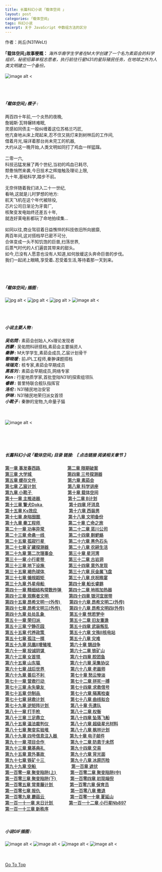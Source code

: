 ```yaml
---
title: 长篇科幻小说 ｢载体空间 ｣
layout: post
categories: ｢载体空间｣
tags: 科幻小说
excerpt: 关于 JavaScript 中数组方法的区分
---
```

作者：尚丘(N31WeLt)    
<br>
__｢载体空间｣故事梗概：__ *海外华裔学生学者在M大学创建了一个名为素茹会的科学组织，秘密招募单程志愿者，执行前往行星N31的星际殖民任务，在地球之外为人类文明建立一个备份。*
<br>
<br>
![image alt <](https://s1.ax1x.com/2020/10/20/0zfPMQ.gif) 
<br>
<br>
<br>
<br>
##### ｢载体空间｣ 楔子 :

两百四十年前,一个炎热的夜晚,  
詹姆斯·瓦特辗转难眠,  
灵感如同债主一般纠缠着这位苏格兰巧匠,  
他亢奋地从床上爬起来,忍不住又挑灯来到树林后的工作间,  
借着月光,端详着那台尚未完工的机器,  
大约从这一晚开始,人类文明如同打了鸡血一样猛蹿｡  
<br>
二零一六,  
科技迅猛发展了两个世纪,当初的鸡血已耗尽,  
颓惫悄然来袭,今日技术之辉煌触及理论上限,  
九十年,基础科学,踏步不前｡  
<br>
无奈伴随着我们进入二十一世纪,  
看呐,这就是儿时梦想的地方:  
航天飞机在这个年代被除役,  
芯片公司日渐沦为牙膏厂,  
核聚变发电始终还差五十年,  
就连好莱电影都玩了命地拍续集…  
<br>
如同以往,商业驾驭着日益憔悴的科技依旧所向披靡,  
两百年间,这对搭档早已密不可分,  
合体变成一头不知饥饱的巨兽,扫荡世界,  
后蒸气时代的人们遍尝其带来的甜头｡  
如今,已没有人愿意也没有人知道,如何放缓这头奔命巨兽的步伐｡  
我们一起闭上眼睛,享受着､忍受着生活,等待着那一天到来｡
<br>
<br>
<br>
<br>
##### ｢载体空间｣ 插图 :

![jpg alt <](https://s1.ax1x.com/2020/10/20/0zWqrd.jpg) 
![jpg alt <](https://s1.ax1x.com/2020/10/20/0zWLqA.jpg) 
![jpg alt >](https://s1.ax1x.com/2020/10/20/0zWvIP.jpg)
![image alt <](https://s1.ax1x.com/2020/09/23/wXIMuD.gif) 
<br>
<br>
<br>
<br>
##### 小说主要人物 :

___吴佑問 :___ 素茹会创始人,Ks理论发现者  
___西蒙 :___ 吴佑問科研搭档,素茹会主要捐资人  
___秦翀 :___ M大学学生,素茹会成员,乙宸计划骨干  
___黎晓瑗 :___ 前JPL工程师,秦翀课题搭档  
___埃瑞克 :___ 核专家,素茹会早期成员  
___黑客刘 :___ 素茹会早期成员,网络专家  
___Ken :___ 行星地质学家,首批登陆N31的探索组领队  
___睿銝 :___ 普里特联合舰队指挥官  
___洛伦 :___ N31殖民地治安官  
___伊琳 :___ N31殖民地荣归派女首领  
___小靴子 :___ 秦翀的宠物,九命量子猫
<br>
<br>
<br>
<br>
![image alt <](https://s1.ax1x.com/2020/10/04/0JAFR1.gif)   
<br>
<br>
<br>
<br>
##### 长篇科幻小说 ｢载体空间｣ 目录 链接: *〘 点击链接 阅读相关章节 〙*

<a style="color:#444444;" href="carrier_space_chapter_1.html" target="_blank"> <b>第一章    事发春西路</b> <span style="padding-left:86px;">
<a style="color:#444444;" href="carrier_space_chapter_2.html" target="_blank"> <b>第二章    限期破案</b> </a><br>
<a style="color:#444444;" href="carrier_space_chapter_3.html" target="_blank"> <b>第三章    大学城</b> <span style="padding-left:114px;">
<a style="color:#444444;" href="carrier_space_chapter_4.html" target="_blank"> <b>第四章    三号探测器</b> </a><br>
<a style="color:#444444;" href="carrier_space_chapter_5.html" target="_blank"> <b>第五章    缓存文件</b> <span style="padding-left:101px;">
<a style="color:#444444;" href="carrier_space_chapter_6.html" target="_blank"> <b>第六章    素茹会</b> </a><br>
<a style="color:#444444;" href="carrier_space_chapter_7.html" target="_blank"> <b>第七章    乙宸计划</b> <span style="padding-left:101px;">
<a style="color:#444444;" href="carrier_space_chapter_8.html" target="_blank"> <b>第八章    科学讲座</b> </a><br>
<a style="color:#444444;" href="carrier_space_chapter_9.html" target="_blank"> <b>第九章    小靴子</b> <span style="padding-left:115px;">
<a style="color:#444444;" href="carrier_space_chapter_10.html" target="_blank"> <b>第十章    载体空间</b> </a><br>
<a style="color:#444444;" href="carrier_space_chapter_11.html" target="_blank"> <b>第十一章    主推进器</b> <span style="padding-left:88px;">
<a style="color:#444444;" href="carrier_space_chapter_12.html" target="_blank"> <b>第十二章    B计划</b> </a><br>
<a style="color:#444444;" href="carrier_space_chapter_13.html" target="_blank"> <b>第十三章    警犬Doka</b> <span style="padding-left:84px;">
<a style="color:#444444;" href="carrier_space_chapter_14.html" target="_blank"> <b>第十四章    坏消息</b> </a><br>
<a style="color:#444444;" href="carrier_space_chapter_15.html" target="_blank"> <b>第十五章    Ks效应</b> <span style="padding-left:101px;">
<a style="color:#444444;" href="carrier_space_chapter_16.html" target="_blank"> <b>第十六章    西装男</b> </a><br>
<a style="color:#444444;" href="carrier_space_chapter_17.html" target="_blank"> <b>第十七章    身陷囹圄</b> <span style="padding-left:89px;">
<a style="color:#444444;" href="carrier_space_chapter_18.html" target="_blank"> <b>第十八章    文明备份</b> </a><br>
<a style="color:#444444;" href="carrier_space_chapter_19.html" target="_blank"> <b>第十九章    秦工程师</b> <span style="padding-left:89px;">
<a style="color:#444444;" href="carrier_space_chapter_20.html" target="_blank"> <b>第二十章    亡命之旅</b> </a><br>
<a style="color:#444444;" href="carrier_space_chapter_21.html" target="_blank"> <b>第二十一章    功率异常</b> <span style="padding-left:76px;">
<a style="color:#444444;" href="carrier_space_chapter_22.html" target="_blank"> <b>第二十二章    蓝川公司</b> </a><br>
<a style="color:#444444;" href="carrier_space_chapter_23.html" target="_blank"> <b>第二十三章    命悬一线</b> <span style="padding-left:76px;">
<a style="color:#444444;" href="carrier_space_chapter_24.html" target="_blank"> <b>第二十四章    剔蚆蛒</b> </a><br>
<a style="color:#444444;" href="carrier_space_chapter_25.html" target="_blank"> <b>第二十五章    孤寂行星</b> <span style="padding-left:76px;">
<a style="color:#444444;" href="carrier_space_chapter_26.html" target="_blank"> <b>第二十六章    黑色石头</b> </a><br>
<a style="color:#444444;" href="carrier_space_chapter_27.html" target="_blank"> <b>第二十七章    矿藏探测器</b> <span style="padding-left:62px;">
<a style="color:#444444;" href="carrier_space_chapter_28.html" target="_blank"> <b>第二十八章    农耕生活</b> </a><br>
<a style="color:#444444;" href="carrier_space_chapter_29.html" target="_blank"> <b>第二十九章    第二次理事会</b> <span style="padding-left:48px;">
<a style="color:#444444;" href="carrier_space_chapter_30.html" target="_blank"> <b>第三十章    星河湾</b> </a><br>
<a style="color:#444444;" href="carrier_space_chapter_31.html" target="_blank"> <b>第三十一章    小行星带</b> <span style="padding-left:76px;">
<a style="color:#444444;" href="carrier_space_chapter_32.html" target="_blank"> <b>第三十二章    古岩洞</b> </a><br>
<a style="color:#444444;" href="carrier_space_chapter_33.html" target="_blank"> <b>第三十三章    地下设施</b> <span style="padding-left:76px;">
<a style="color:#444444;" href="carrier_space_chapter_34.html" target="_blank"> <b>第三十四章    意外发现</b> </a><br>
<a style="color:#444444;" href="carrier_space_chapter_35.html" target="_blank"> <b>第三十五章    褐色球体</b> <span style="padding-left:76px;">
<a style="color:#444444;" href="carrier_space_chapter_36.html" target="_blank"> <b>第三十六章    灰金属飞盘</b> </a><br>
<a style="color:#444444;" href="carrier_space_chapter_37.html" target="_blank"> <b>第三十七章    循规蹈矩</b> <span style="padding-left:76px;">
<a style="color:#444444;" href="carrier_space_chapter_38.html" target="_blank"> <b>第三十八章    庆祝晚宴</b> </a><br>
<a style="color:#444444;" href="carrier_space_chapter_39.html" target="_blank"> <b>第三十九章    外星母船</b> <span style="padding-left:76px;">
<a style="color:#444444;" href="carrier_space_chapter_40.html" target="_blank"> <b>第四十章    船长睿銝</b> </a><br>
<a style="color:#444444;" href="carrier_space_chapter_41.html" target="_blank"> <b>第四十一章    精细结构常数炸弹</b> <span style="padding-left:20px;">
<a style="color:#444444;" href="carrier_space_chapter_42.html" target="_blank"> <b>第四十二章    地核加热器</b> </a><br>
<a style="color:#444444;" href="carrier_space_chapter_43.html" target="_blank"> <b>第四十三章    观察者文明</b> <span style="padding-left:63px;">
<a style="color:#444444;" href="carrier_space_chapter_44.html" target="_blank"> <b>第四十四章    银河宜居带</b> </a><br>
<a style="color:#444444;" href="carrier_space_chapter_45.html" target="_blank"> <b>第四十五章    昂希文明一(外传)</b> <span style="padding-left:26px;">
<a style="color:#444444;" href="carrier_space_chapter_46.html" target="_blank"> <b>第四十六章    昂希文明二(外传)</b> </a><br>
<a style="color:#444444;" href="carrier_space_chapter_47.html" target="_blank"> <b>第四十七章    昂希文明三(外传)</b> <span style="padding-left:26px;">
<a style="color:#444444;" href="carrier_space_chapter_48.html" target="_blank"> <b>第四十八章    昂希文明四(外传)</b> </a><br>
<a style="color:#444444;" href="carrier_space_chapter_49.html" target="_blank"> <b>第四十九章    处处乱象</b> <span style="padding-left:79px;">
<a style="color:#444444;" href="carrier_space_chapter_50.html" target="_blank"> <b>第五十章    恍若梦中</b> </a><br>
<a style="color:#444444;" href="carrier_space_chapter_51.html" target="_blank"> <b>第五十一章    荣归派</b> <span style="padding-left:93px;">
<a style="color:#444444;" href="carrier_space_chapter_52.html" target="_blank"> <b>第五十二章    旧友重逢</b> </a><br>
<a style="color:#444444;" href="carrier_space_chapter_53.html" target="_blank"> <b>第五十三章    宁静花园</b> <span style="padding-left:79px;">
<a style="color:#444444;" href="carrier_space_chapter_54.html" target="_blank"> <b>第五十四章    武装叛乱</b> </a><br>
<a style="color:#444444;" href="carrier_space_chapter_55.html" target="_blank"> <b>第五十五章    代养政策</b> <span style="padding-left:79px;">
<a style="color:#444444;" href="carrier_space_chapter_56.html" target="_blank"> <b>第五十六章    文殊II核电站</b> </a><br>
<a style="color:#444444;" href="carrier_space_chapter_57.html" target="_blank"> <b>第五十七章    孤注一掷</b> <span style="padding-left:79px;">
<a style="color:#444444;" href="carrier_space_chapter_58.html" target="_blank"> <b>第五十八章    灾难</b> </a><br>
<a style="color:#444444;" href="carrier_space_chapter_59.html" target="_blank"> <b>第五十九章    凤凰II增殖堆</b> <span style="padding-left:58px;">
<a style="color:#444444;" href="carrier_space_chapter_60.html" target="_blank"> <b>第六十章    锎战争</b> </a><br>
<a style="color:#444444;" href="carrier_space_chapter_61.html" target="_blank"> <b>第六十一章    投诚阴谋</b> <span style="padding-left:80px;">
<a style="color:#444444;" href="carrier_space_chapter_62.html" target="_blank"> <b>第六十二章    铁矿山</b> </a><br>
<a style="color:#444444;" href="carrier_space_chapter_63.html" target="_blank"> <b>第六十三章    女首领</b> <span style="padding-left:95px;">
<a style="color:#444444;" href="carrier_space_chapter_64.html" target="_blank"> <b>第六十四章    胶团鱼</b> </a><br>
<a style="color:#444444;" href="carrier_space_chapter_65.html" target="_blank"> <b>第六十五章    山东猫</b> <span style="padding-left:95px;">
<a style="color:#444444;" href="carrier_space_chapter_66.html" target="_blank"> <b>第六十六章    采集协议</b> </a><br>
<a style="color:#444444;" href="carrier_space_chapter_67.html" target="_blank"> <b>第六十七章    战后世界</b> <span style="padding-left:82px;">
<a style="color:#444444;" href="carrier_space_chapter_68.html" target="_blank"> <b>第六十八章    老画师</b> </a><br>
<a style="color:#444444;" href="carrier_space_chapter_69.html" target="_blank"> <b>第六十九章    善后不利</b> <span style="padding-left:82px;">
<a style="color:#444444;" href="carrier_space_chapter_70.html" target="_blank"> <b>第七十章    愁云惨淡</b> </a><br>
<a style="color:#444444;" href="carrier_space_chapter_71.html" target="_blank"> <b>第七十一章    营救行动</b> <span style="padding-left:82px;">
<a style="color:#444444;" href="carrier_space_chapter_72.html" target="_blank"> <b>第七十二章    拼死一搏</b> </a><br>
<a style="color:#444444;" href="carrier_space_chapter_73.html" target="_blank"> <b>第七十三章    永失挚友</b> <span style="padding-left:82px;">
<a style="color:#444444;" href="carrier_space_chapter_74.html" target="_blank"> <b>第七十四章    求救信号</b> </a><br>
<a style="color:#444444;" href="carrier_space_chapter_75.html" target="_blank"> <b>第七十五章    仿制品</b> <span style="padding-left:96px;">
<a style="color:#444444;" href="carrier_space_chapter_76.html" target="_blank"> <b>第七十六章    隔离检查</b> </a><br>
<a style="color:#444444;" href="carrier_space_chapter_77.html" target="_blank"> <b>第七十七章    拯救计划</b> <span style="padding-left:82px;">
<a style="color:#444444;" href="carrier_space_chapter_78.html" target="_blank"> <b>第七十八章    曲线拟合</b> </a><br>
<a style="color:#444444;" href="carrier_space_chapter_79.html" target="_blank"> <b>第七十九章   逆矩阵计划</b> <span style="padding-left:68px;">
<a style="color:#444444;" href="carrier_space_chapter_80.html" target="_blank"> <b>第八十章    先遣队</b> </a><br>
<a style="color:#444444;" href="carrier_space_chapter_81.html" target="_blank"> <b>第八十一章    打手枪</b> <span style="padding-left:96px;">
<a style="color:#444444;" href="carrier_space_chapter_82.html" target="_blank"> <b>第八十二章    权衡</b> </a><br>
<a style="color:#444444;" href="carrier_space_chapter_83.html" target="_blank"> <b>第八十三章    三足鼎立</b> <span style="padding-left:82px;">
<a style="color:#444444;" href="carrier_space_chapter_84.html" target="_blank"> <b>第八十四章    坠落飞船</b> </a><br>
<a style="color:#444444;" href="carrier_space_chapter_85.html" target="_blank"> <b>第八十五章    温法裁判仪</b> <span style="padding-left:68px;">
<a style="color:#444444;" href="carrier_space_chapter_86.html" target="_blank"> <b>第八十六章    超级星光材料</b> </a><br>
<a style="color:#444444;" href="carrier_space_chapter_87.html" target="_blank"> <b>第八十七章    聚变实验堆</b> <span style="padding-left:68px;">
<a style="color:#444444;" href="carrier_space_chapter_88.html" target="_blank"> <b>第八十八章    枫林计划</b> </a><br>
<a style="color:#444444;" href="carrier_space_chapter_89.html" target="_blank"> <b>第八十九章    四号信息注入器</b> <span style="padding-left:38px;">
<a style="color:#444444;" href="carrier_space_chapter_90.html" target="_blank"> <b>第九十章    电子邮件</b> </a><br>
<a style="color:#444444;" href="carrier_space_chapter_91.html" target="_blank"> <b>第九十一章    项目合作</b> <span style="padding-left:82px;">
<a style="color:#444444;" href="carrier_space_chapter_92.html" target="_blank"> <b>第九十二章    防患于未然</b> </a><br>
<a style="color:#444444;" href="carrier_space_chapter_93.html" target="_blank"> <b>第九十三章    奠基典礼</b> <span style="padding-left:82px;">
<a style="color:#444444;" href="carrier_space_chapter_94.html" target="_blank"> <b>第九十四章    交易</b> </a><br>
<a style="color:#444444;" href="carrier_space_chapter_95.html" target="_blank"> <b>第九十五章    意外事故</b> <span style="padding-left:82px;">
<a style="color:#444444;" href="carrier_space_chapter_96.html" target="_blank"> <b>第九十六章    背光面</b> </a><br>
<a style="color:#444444;" href="carrier_space_chapter_97.html" target="_blank"> <b>第九十七章    铁矿十三</b> <span style="padding-left:82px;">
<a style="color:#444444;" href="carrier_space_chapter_98.html" target="_blank"> <b>第九十八章    冰原历险</b> </a><br>
<a style="color:#444444;" href="carrier_space_chapter_99.html" target="_blank"> <b>第九十九章    空船</b> <span style="padding-left:113px;">
<a style="color:#444444;" href="carrier_space_chapter_100.html" target="_blank"> <b>第一百章    遮伏</b> </a><br>
<a style="color:#444444;" href="carrier_space_chapter_101.html" target="_blank"> <b>第一百零一章    聚变陷阱(上)</b> <span style="padding-left:43px;">
<a style="color:#444444;" href="carrier_space_chapter_102.html" target="_blank"> <b>第一百零二章    聚变陷阱(中)</b> </a><br>
<a style="color:#444444;" href="carrier_space_chapter_103.html" target="_blank"> <b>第一百零三章    聚变陷阱(下)</b> <span style="padding-left:43px;">
<a style="color:#444444;" href="carrier_space_chapter_104.html" target="_blank"> <b>第一百零四章    初现端倪</b> </a><br>
<a style="color:#444444;" href="carrier_space_chapter_105.html" target="_blank"> <b>第一百零五章    常青藤计划</b> <span style="padding-left:52px;">
<a style="color:#444444;" href="carrier_space_chapter_106.html" target="_blank"> <b>第一百零六章    保育员</b> </a><br>
<a style="color:#444444;" href="carrier_space_chapter_107.html" target="_blank"> <b>第一百零七章    报仇</b> <span style="padding-left:96px;">
<a style="color:#444444;" href="carrier_space_chapter_108.html" target="_blank"> <b>第一百零八章    撤退</b> </a><br>
<a style="color:#444444;" href="carrier_space_chapter_109.html" target="_blank"> <b>第一百零九章    蘑菇云</b> <span style="padding-left:81px;">
<a style="color:#444444;" href="carrier_space_chapter_110.html" target="_blank"> <b>第一百零一十章    夏延山</b> </a><br>
<a style="color:#444444;" href="carrier_space_chapter_111.html" target="_blank"> <b>第一百一十一章    末日计划</b> <span style="padding-left:49px;">
<a style="color:#444444;" href="carrier_space_chapter_112.html" target="_blank"> <b>第一百一十二章    小行星Nb897</b> </a><br>
<a style="color:#444444;" href="carrier_space_chapter_113.html" target="_blank"> <b>第一百一十三章    新秩序</b> </a><br>
<br>
<br>
##### 小说GIF插图 :

![image alt <](https://s1.ax1x.com/2020/10/20/0zf9xg.gif) 
![image alt <](https://s1.ax1x.com/2020/10/20/0zfirj.gif) 
![image alt <](https://s1.ax1x.com/2020/10/20/0zI6BQ.gif) 
![image alt <](https://s1.ax1x.com/2020/09/23/wXIm36.gif)
<br>
<br>
<br>
<br>
[Go To Top](#top)
